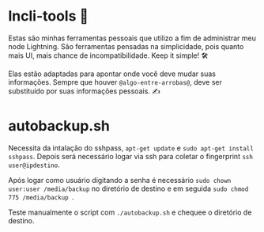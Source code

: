 # lncli-tools 🔧

Estas são minhas ferramentas pessoais que utilizo a fim de administrar meu node Lightning. São ferramentas pensadas na simplicidade, pois quanto mais UI, mais chance de incompatibilidade. Keep it simple! 🛠️

Elas estão adaptadas para apontar onde você deve mudar suas informações. Sempre que houver `@algo-entre-arrobas@`, deve ser substituído por suas informações pessoais. ✍️

# autobackup.sh

Necessita da intalação do sshpass, `apt-get update` e `sudo apt-get install sshpass`.
Depois será necessário logar via ssh para coletar o fingerprint `ssh user@ipdestino`.

Após logar como usuário digitando a senha é necessário `sudo chown user:user /media/backup` no diretório de destino e em seguida `sudo chmod 775 /media/backup
`.

Teste manualmente o script com `./autobackup.sh` e chequee o diretório de destino.
